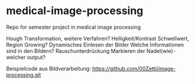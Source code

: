 # medical-image-processing
Repo for semester project in medical image processing


Hough Transformation, weitere Verfahren?
Helligkeit/Kontrast
Schwellwert, Region Growing?
Dynamisches Einlesen der Bilder
Welche Informationen sind in den Bildern?
Rauschunterdrückung
Markieren der Nadel(wie)-welcher output?

Beispielcode aus Bildverarbeitung: https://github.com/00Zetti/image-processing.git
